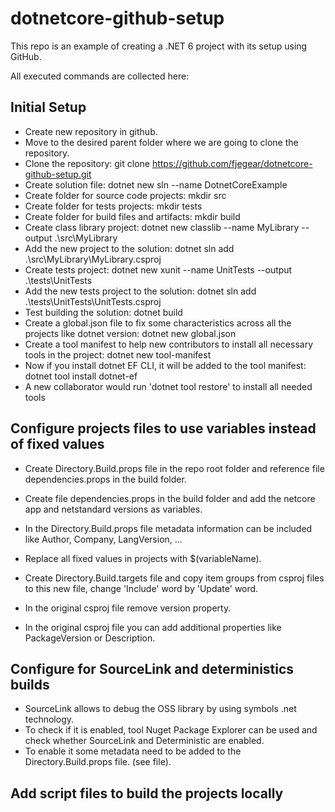 # dotnetcore-github-setup

This repo is an example of creating a .NET 6 project with its setup using GitHub.

All executed commands are collected here:

## Initial Setup

- Create new repository in github.
- Move to the desired parent folder where we are going to clone the repository.
- Clone the repository: git clone https://github.com/fjegear/dotnetcore-github-setup.git
- Create solution file: dotnet new sln --name DotnetCoreExample
- Create folder for source code projects: mkdir src
- Create folder for tests projects: mkdir tests
- Create folder for build files and artifacts: mkdir build
- Create class library project: dotnet new classlib --name MyLibrary --output .\src\MyLibrary
- Add the new project to the solution: dotnet sln add .\src\MyLibrary\MyLibrary.csproj
- Create tests project: dotnet new xunit --name UnitTests --output .\tests\UnitTests
- Add the new tests project to the solution: dotnet sln add .\tests\UnitTests\UnitTests.csproj
- Test building the solution: dotnet build
- Create a global.json file to fix some characteristics across all the projects like dotnet version: dotnet new global.json
- Create a tool manifest to help new contributors to install all necessary tools in the project: dotnet new tool-manifest
- Now if you install dotnet EF CLI, it will be added to the tool manifest: dotnet tool install dotnet-ef
- A new collaborator would run 'dotnet tool restore' to install all needed tools

## Configure projects files to use variables instead of fixed values

- Create Directory.Build.props file in the repo root folder and reference file dependencies.props in the build folder.
- Create file dependencies.props in the build folder and add the netcore app and netstandard versions as variables.
- In the Directory.Build.props file metadata information can be included like Author, Company, LangVersion, ...
- Replace all fixed values in projects with $(variableName).
- Create Directory.Build.targets file and copy item groups from csproj files to this new file, change 'Include' word by 'Update' word.
- In the original csproj file remove version property.

- In the original csproj file you can add additional properties like PackageVersion or Description.

## Configure for SourceLink and deterministics builds

- SourceLink allows to debug the OSS library by using symbols .net technology.
- To check if it is enabled, tool Nuget Package Explorer can be used and check whether SourceLink and Deterministic are enabled.
- To enable it some metadata need to be added to the Directory.Build.props file. (see file).

## Add script files to build the projects locally